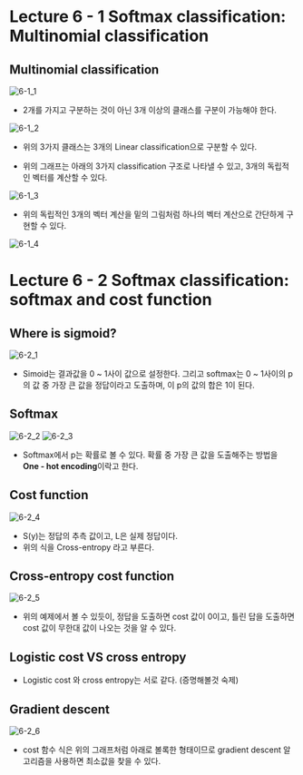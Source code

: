 # Lecture 6 - 1 Softmax classification: Multinomial classification

## Multinomial classification

![6-1_1](https://user-images.githubusercontent.com/34755287/40431465-7524dc72-5ee2-11e8-8f9c-2200376818f8.PNG)

- 2개를 가지고 구분하는 것이 아닌 3개 이상의 클래스를 구분이 가능해야 한다.

![6-1_2](https://user-images.githubusercontent.com/34755287/40431885-51f1546e-5ee3-11e8-8c2b-78d011b14aeb.PNG)

- 위의 3가지 클래스는 3개의 Linear classification으로 구분할 수 있다.

- 위의 그래프는 아래의 3가지 classification 구조로 나타낼 수 있고, 3개의 독립적인 벡터를 계산할 수 있다.

![6-1_3](https://user-images.githubusercontent.com/34755287/40432637-204abc8c-5ee5-11e8-8308-472d91141bf1.PNG)

- 위의 독립적인 3개의 벡터 계산을 밑의 그림처럼 하나의 벡터 계산으로 간단하게 구현할 수 있다.

![6-1_4](https://user-images.githubusercontent.com/34755287/40433371-d6b96440-5ee6-11e8-9d28-b5b5a255b67a.PNG)

# Lecture 6 - 2 Softmax classification: softmax and cost function

## Where is sigmoid?

![6-2_1](https://user-images.githubusercontent.com/34755287/40455765-52e5ca62-5f29-11e8-86a9-51d6cb381518.PNG)

- Simoid는 결과값을 0 ~ 1사이 값으로 설정한다. 그리고 softmax는 0 ~ 1사이의 p의 값 중 가장 큰 값을 정답이라고 도출하며, 이 p의 값의
합은 1이 된다.

## Softmax

![6-2_2](https://user-images.githubusercontent.com/34755287/40456734-df328100-5f2d-11e8-9542-bad4d485bcb5.PNG)
![6-2_3](https://user-images.githubusercontent.com/34755287/40456735-df5a55ea-5f2d-11e8-9fa7-7f42758aa70c.PNG)

- Softmax에서 p는 확률로 볼 수 있다. 확률 중 가장 큰 값을 도출해주는 방법을 **One - hot encoding**이락고 한다.

## Cost function

![6-2_4](https://user-images.githubusercontent.com/34755287/40457205-391fa768-5f30-11e8-8799-9c6e479f9201.PNG)

- S(y)는 정답의 추측 값이고, L은 실제 정답이다.
- 위의 식을 Cross-entropy 라고 부른다.
## Cross-entropy cost function

![6-2_5](https://user-images.githubusercontent.com/34755287/40461145-e93f923e-5f44-11e8-9a2f-4fec94cfea2e.PNG)

- 위의 예제에서 볼 수 있듯이, 정답을 도출하면 cost 값이 0이고, 틀린 답을 도출하면 cost 값이 무한대 값이 나오는 것을 알 수 있다.

## Logistic cost VS cross entropy

- Logistic cost 와 cross entropy는 서로 같다. (증명해볼것 숙제)

## Gradient descent

![6-2_6](https://user-images.githubusercontent.com/34755287/40457794-661aabfc-5f33-11e8-8227-e254ccc9c6b6.PNG)

- cost 함수 식은 위의 그래프처럼 아래로 볼록한 형태이므로 gradient descent 알고리즘을 사용하면 최소값을 찾을 수 있다.
